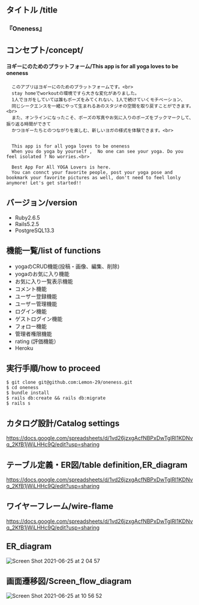 ## タイトル /title
### 『Oneness』
## コンセプト/concept/ 
#### ヨギーにのためのプラットフォーム/This app is for all yoga loves to be oneness 


      このアプリはヨギーにのためのプラットフォームです。<br>
      stay homeでworkoutの環境ですら大きな変化がありました。
      1人でヨガをしていては誰もポーズをみてくれない、1人で続けていくモチベーション、
      同じシークエンスを一緒にやって生まれるあのスタジオの空間を取り戻すことができます。 <br>
      また、オンラインになったこそ、ポーズの写真やお気に入りのポーズをブックマークして、振り返る時間ができて
      かつヨギーたちとのつながりを楽しむ、新しいヨガの様式を体験できます。<br>


      This app is for all yoga loves to be oneness
      When you do yoga by yourself ,  No one can see your yoga. Do you feel isolated ? No worries.<br>

      Best App For All YOGA Lovers is here.
      You can connct your favorite people, post your yoga pose and bookmark your favorite pictures as well, don't need to feel lonly anymore! Let's get started!!
## バージョン/version

* Ruby2.6.5
* Rails5.2.5
* PostgreSQL13.3
## 機能一覧/list of functions
* yogaのCRUD機能(投稿・画像、編集、削除)
* yogaのお気に入り機能
* お気に入り一覧表示機能
* コメント機能
* ユーザー登録機能
* ユーザー管理機能
* ログイン機能
* ゲストログイン機能
* フォロー機能
* 管理者権限機能
* rating (評価機能）
* Heroku
## 実行手順/how to proceed
````
$ git clone git@github.com:Lemon-29/oneness.git
$ cd oneness
$ bundle install
$ rails db:create && rails db:migrate
$ rails s
````
## カタログ設計/Catalog settings 
https://docs.google.com/spreadsheets/d/1vd26jzxgAcfNBPxDwTgIRl1KDNvq_2KfB1jWiLHHc9Q/edit?usp=sharing
## テーブル定義・ER図/table definition,ER_diagram
https://docs.google.com/spreadsheets/d/1vd26jzxgAcfNBPxDwTgIRl1KDNvq_2KfB1jWiLHHc9Q/edit?usp=sharing
## ワイヤーフレーム/wire-flame
https://docs.google.com/spreadsheets/d/1vd26jzxgAcfNBPxDwTgIRl1KDNvq_2KfB1jWiLHHc9Q/edit?usp=sharing


## ER_diagram
![Screen Shot 2021-06-25 at 2 04 57](https://user-images.githubusercontent.com/77761510/123853426-6765b400-d958-11eb-8b6b-c7bfa85f352d.png)


## 画面遷移図/Screen_flow_diagram
![Screen Shot 2021-06-25 at 10 56 52](https://user-images.githubusercontent.com/77761510/123853490-79dfed80-d958-11eb-8154-03eee1856c21.png)


